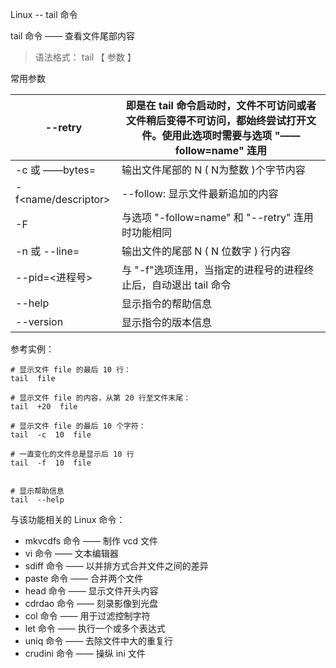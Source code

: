 Linux -- tail 命令

tail 命令 —— 查看文件尾部内容

> 语法格式： tail 【 参数 】

常用参数

| --retry              | 即是在 tail 命令启动时，文件不可访问或者文件稍后变得不可访问，都始终尝试打开文件。使用此选项时需要与选项 "—— follow=name" 连用 |
| -------------------- | ------------------------------------------------------------ |
| -c<N> 或 ——bytes=<N> | 输出文件尾部的 N ( N为整数 )个字节内容                       |
| -f<name/descriptor>  | --follow<nameldescript>: 显示文件最新追加的内容              |
| -F                   | 与选项 "-follow=name" 和 "--retry" 连用时功能相同            |
| -n<N> 或 --line=<N>  | 输出文件的尾部 N ( N 位数字 ) 行内容                         |
| --pid=<进程号>       | 与 "-f"选项连用，当指定的进程号的进程终止后，自动退出 tail 命令 |
| --help               | 显示指令的帮助信息                                           |
| --version            | 显示指令的版本信息                                           |



参考实例：

```
# 显示文件 file 的最后 10 行：
tail  file

# 显示文件 file 的内容，从第 20 行至文件末尾：
tail  +20  file

# 显示文件 file 的最后 10 个字符：
tail  -c  10  file

# 一直变化的文件总是显示后 10 行
tail  -f  10  file


# 显示帮助信息
tail  --help

```



与该功能相关的 Linux 命令：

- mkvcdfs 命令 —— 制作 vcd 文件
- vi 命令 —— 文本编辑器
- sdiff 命令 —— 以并排方式合并文件之间的差异
- paste 命令 —— 合并两个文件
- head 命令 —— 显示文件开头内容
- cdrdao 命令 —— 刻录影像到光盘
- col 命令 —— 用于过滤控制字符
- let 命令 —— 执行一个或多个表达式
- uniq 命令 —— 去除文件中大的重复行
- crudini 命令 —— 操纵 ini 文件